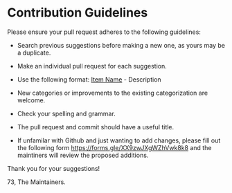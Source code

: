 # Contribution Guidelines

Please ensure your pull request adheres to the following guidelines:

+ Search previous suggestions before making a new one, as yours may be a duplicate.
+ Make an individual pull request for each suggestion.
+ Use the following format: [Item Name](link) - Description
+ New categories or improvements to the existing categorization are welcome.
+ Check your spelling and grammar.
+ The pull request and commit should have a useful title.

+ If unfamilar with Github and just wanting to add changes, please fill out the following form https://forms.gle/XX9zwJXgWZhVwk8k8 and the maintiners will review the proposed additions.

Thank you for your suggestions!

73,
The Maintainers.

